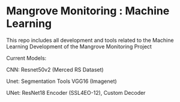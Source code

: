 # Mangrove Monitoring : Machine Learning

This repo includes all development and tools related to the Machine Learning Development of the Mangrove Monitoring Project

Current Models:

CNN: Resnet50v2 (Merced RS Dataset)

Unet: Segmentation Tools VGG16 (Imagenet) 

UNet: ResNet18 Encoder (SSL4EO-12), Custom Decoder

